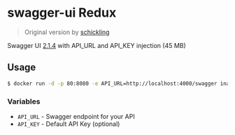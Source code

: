 # swagger-ui Redux
> Original version by
> [schickling](https://github.com/schickling/dockerfiles/tree/master/swagger-ui)

Swagger UI [2.1.4](https://github.com/swagger-api/swagger-ui/releases/tag/v2.1.4) with API_URL and API_KEY injection (45 MB)

## Usage

```sh
$ docker run -d -p 80:8080 -e API_URL=http://localhost:4000/swagger inanimate/swagger-ui
```

### Variables

* `API_URL` - Swagger endpoint for your API
* `API_KEY` - Default API Key (optional)
